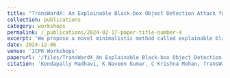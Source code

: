 ```yaml
---
title: "TransWardX: An Explainable Black-box Object Detection Attack for Autonomous Driving in Transitional Weather Conditions"
collection: publications
category: workshops
permalink: /_publications/2024-02-17-paper-title-number-4
excerpt: 'We propose a novel minimalistic method called explainable black-box adversarial detection attack in transitional weather conditions for autonomous driving (TransWardX)'
date: 2024-12-06
venue: 'ICPR Workshops'
paperurl: '/files/TransWardX_An Explainable Black-box Object Detection.pdf'
citation: 'Kondapally Madhavi, K Naveen Kumar, C Krishna Mohan, TransWardX: An Explainable Black-box Object Detection Attack for Autonomous Driving in Transitional Weather Conditions, International Conference on Pattern Recognition Workshops, ICPRW proceedings, India, 2024'
---
```


